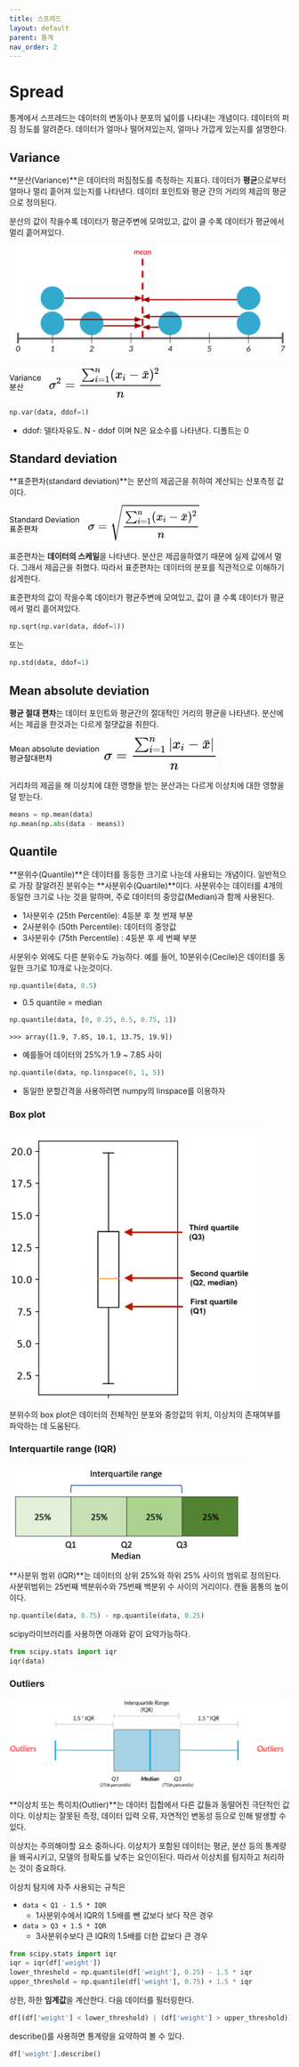 ```yaml
---
title: 스프레드
layout: default
parent: 통계
nav_order: 2
---
```


# Spread

통계에서 스프레드는 데이터의 변동이나 분포의 넓이를 나타내는 개념이다. 데이터의 퍼짐 정도를 알려준다. 데이터가 얼마나 떨어져있는지, 얼마나 가깝게 있는지를 설명한다.



## Variance

**분산(Variance)**은 데이터의 퍼짐정도를 측정하는 지표다. 데이터가 **평균**으로부터 얼마나 멀리 흩어져 있는지를 나타낸다. 데이터 포인트와 평균 간의 거리의 제곱의 평균으로 정의된다.

분산의 값이 작을수록 데이터가 평균주변에 모여있고, 값이 클 수록 데이터가 평균에서 멀리 흩어져있다.



![](../../assets/images/statistics/variance.png)



![](../../assets/images/statistics/variance_math.png)

```python
np.var(data, ddof=1)
```

* ddof: 델타자유도. N - ddof 이며 N은 요소수를 나타낸다. 디폴트는 0



## Standard deviation

**표준편차(standard deviation)**는 분산의 제곱근을 취하여 계산되는 산포측정 값이다.

![](../../assets/images/statistics/standard_math.png)

표준편차는 **데이터의 스케일**을 나타낸다. 분산은 제곱을하였기 때문에 실제 값에서 멀다. 그래서 제곱근을 취했다. 따라서 표준편차는 데이터의 분포를 직관적으로 이해하기 쉽게한다.

표준편차의 값이 작을수록 데이터가 평균주변에 모여있고, 값이 클 수록 데이터가 평균에서 멀리 흩어져있다.

```python
np.sqrt(np.var(data, ddof=1))
```

또는

```python
np.std(data, ddof=1)
```



## Mean absolute deviation

**평균 절대 편차**는 데이터 포인트와 평균간의 절대적인 거리의 평균을 나타낸다. 분산에서는 제곱을 한것과는 다르게 절댓값을 취한다.

![](../../assets/images/statistics/msd_math.png)

거리차의 제곱을 해 이상치에 대한 영향을 받는 분산과는 다르게 이상치에 대한 영향을 덜 받는다.

```python
means = np.mean(data)
np.mean(np.abs(data - means))
```



## Quantile

**분위수(Quantile)**은 데이터를 동등한 크기로 나눈데 사용되는 개념이다. 일반적으로 가장 잘알려진 분위수는 **사분위수(Quartile)**이다. 사분위수는 데이터를 4개의 동일한 크기로 나눈 것을 말하며, 주로 데이터의 중앙값(Median)과 함께 사용된다.

* 1사분위수 (25th Percentile): 4등분 후 첫 번재 부분
* 2사분위수 (50th Percentile): 데이터의 중앙값
* 3사분위수 (75th Percentile) : 4등분 후 세 번째 부분

사분위수 외에도 다른 분위수도 가능하다. 예를 들어, 10분위수(Cecile)은 데이터를 동일한 크기로 10개로 나눈것이다.

```python
np.quantile(data, 0.5)
```

* 0.5 quantile = median

```python
np.quantile(data, [0, 0.25, 0.5, 0.75, 1])
```

```
>>> array([1.9, 7.85, 10.1, 13.75, 19.9])
```

* 예를들어 데이터의 25%가 1.9 ~ 7.85 사이

```python
np.quantile(data, np.linspace(0, 1, 5))
```

* 동일한 분할간격을 사용하려면 numpy의 linspace를 이용하자



### Box plot

![](../../assets/images/statistics/boxplot.png)

분위수의 box plot은 데이터의 전체적인 분포와 중앙값의 위치, 이상치의 존재여부를 파악하는 데 도움된다.



### Interquartile range (IQR)

![](../../assets/images/statistics/interq.png)

**사분위 범위 (IQR)**는 데이터의 상위 25%와 하위 25% 사이의 범위로 정의된다. 사분위범위는 25번째 백분위수와 75번째 백분위 수 사이의 거리이다. 캔들 몸통의 높이이다.

```python
np.quantile(data, 0.75) - np.quantile(data, 0.25)
```

scipy라이브러리를 사용하면 아래와 같이 요약가능하다.

```python
from scipy.stats import iqr
iqr(data)
```



### Outliers

![](../../assets/images/statistics/outlier.png)

**이상치 또는 특이치(Outlier)**는 데이터 집합에서 다른 값들과 동떨어진 극단적인 값이다. 이상치는 잘못된 측정, 데이터 입력 오류, 자연적인 변동성 등으로 인해 발생할 수 있다.

이상치는 주의해야할 요소 중하나다. 이상치가 포함된 데이터는 평균, 분산 등의 통계량을 왜곡시키고, 모델의 정확도를 낮추는 요인이된다. 따라서 이상치를 탐지하고 처리하는 것이 중요하다.

이상치 탐지에 자주 사용되는 규칙은

* `data < Q1 - 1.5 * IQR`
  * 1사분위수에서 IQR의 1.5배를 뺀 값보다 보다 작은 경우
* `data > Q3 + 1.5 * IQR`
  * 3사분위수보다 큰 IQR의 1.5배를 더한 값보다 큰 경우



```python
from scipy.stats import iqr
iqr = iqr(df['weight'])
lower_threshold = np.quantile(df['weight'], 0.25) - 1.5 * iqr
upper_threshold = np.quantile(df['weight'], 0.75) + 1.5 * iqr
```

상한, 하한 **임계값**을 계산한다. 다음 데이터를 필터링한다.

```python
df[(df['weight'] < lower_threshold) | (df['weight'] > upper_threshold)]
```



describe()를 사용하면 통계량을 요약하여 볼 수 있다.

```python
df['weight'].describe()
```


